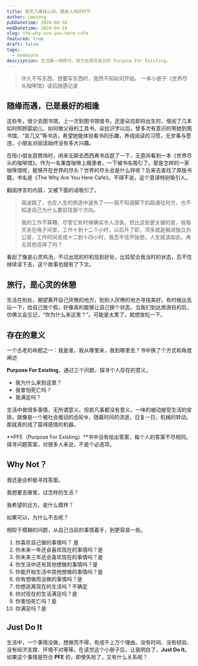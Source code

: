 ```yaml
---
title: 若无凡事挂心间，便是人间好时节
author: imesong
pubDatetime: 2024-04-18
modDatetime: 2024-04-18
slug: the-why-are-you-here-cafe
featured: true
draft: false
tags:
  - booknote
description: 生活是一场修行，努力去探寻自己的 Purpose For Existing。
---
```


> 许久不写东西，想要写东西时，竟然不知如何开始。
> 一本小册子《世界尽头咖啡馆》读后随感记录

## 随缘而遇，已是最好的相逢

这些年，很少去图书馆，上一次到图书馆借书，还是朵拉即将出生时，借阅了几本如何照顾婴幼儿、如何做父母的工具书。朵拉识字以后，曾多次有意识的带她到图书馆、“言几又”等书店，希望她能体验看书的乐趣，养成阅读的习惯，无奈事与愿违，小朋友对阅读始终没有多大兴趣。

在陪小朋友逛商场时，闲来无聊去西西弗书店逛了一下，无意间看到一本《世界尽头的咖啡馆》。作为一名重度咖啡上瘾患者，一下被书名吸引了。那是怎样的一家咖啡馆呢，能够开在世界的尽头？世界的尽头会是什么样呢？后来去查找了原版书籍，书名是《The Why Are You Here Cafe》。不得不说，这个意译特别吸引人。

翻阅序言的内容，又被下面的话吸引了。

> 我迷路了，也在人生的旅途中迷失了——我不知道脚下的路通往何方，也不知道自己为什么要前往那个方向。
>
> 我的工作不算糟，尽管它有时候确实令人沮丧。但比这些更关键的是，我每天坐在格子间里，工作十到十二个小时，以后升了职，顶多就是搬进独立办公室，工作时间变成十二到十四小时，我忍不住开始想，人生就该如此，再无其他选择了吗？

看起了像是心灵鸡汤，不过出现的时机恰到好处，比较契合我当时的状态，忍不住继续读下去，这个故事也就有了下文。

## 旅行，是心灵的休憩

生活在别处，期望离开自己厌倦的地方，到别人厌倦的地方寻找美好。有时候出去玩一下，给自己放个假，好像真的能够让自己换个状态。当我们到达旅游目的后，仿佛又会忘记，“你为什么来这里？”。可能是太累了，就想放松一下。

## 存在的意义

一个古老的命题之一：我是谁，我从哪里来，我到哪里去？书中换了个方式和角度阐述

**Purpose For Existing**，通过三个问题，探寻个人存在的意义。

- 我为什么来到这里？
- 我害怕死亡吗？
- 我满足吗？

生活中做很多事情，无所谓意义。但若凡事都没有意义，一味的被动接受生活的安排。就像是一个被社会推动的齿轮⚙️，随着时间的流逝，日复一日，机械的转动，那就真的成了莫得感情的机器。

**PFE（Purpose For Existing）**书中没有给出答案，每个人的答案不尽相同。探寻问题答案，对很多人来说，不是个必选项。

## Why Not？

我还是会积极寻找答案。

我想要去哪里，过怎样的生活？

我希望的远方，是什么模样？

如果可以，为什么不去呢？

相较于模糊的问题，从自己当前的事情着手，到更容易一些。

1. 你喜欢自己做的事情吗？ 是
2. 你未来一年还会喜欢现在的事情吗？是
3. 你未来三年还会喜欢现在的事情吗？是
4. 你生活中还有其他想做的事情吗？是
5. 你能开始生活中其他想做的事情吗？是
6. 你有想做而没做的事情吗？是
7. 你想逃离现在的生活吗？不确定
8. 你对现在的生活满足吗？是
9. 你害怕死亡吗？是
10. 你满足吗？是

## Just Do It

生活中，一个事情没做，想做而不得，有成千上万个理由。没有时间、没有经验、没有经济支撑、环境不对等等。在读完这个小册子后，让我明白了，**Just Do It**。如果这个事情是符合 **PFE** 的，即使失败了，又有什么关系呢？
